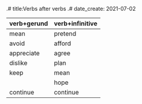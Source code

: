 .# title:Verbs after verbs
.# date_create: 2021-07-02

|verb+gerund|verb+infinitive|
|-|-|
|mean|pretend|
|avoid|afford|
|appreciate|agree|
|dislike|plan|
|keep|mean|
||hope|
|continue|continue|
